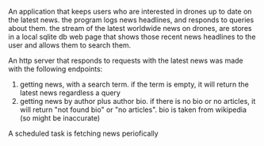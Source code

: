 An application that keeps users who are interested in drones up to date on the latest news. 
the program logs news headlines, and responds to queries about them.
the stream of the latest worldwide news on drones, are stores in a local sqlite db
web page that shows those recent news headlines to the user and allows them to search them.

An http server that responds to requests with the latest news was made with the following endpoints:

1. getting news, with a search term. if the term is empty, it will return the latest news regardless a query
2. getting news by author plus author bio. if there is no bio or no articles, it will return "not found bio" or "no articles". bio is taken from wikipedia (so might be inaccurate)

A scheduled task is fetching news periofically
